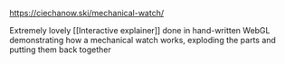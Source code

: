 https://ciechanow.ski/mechanical-watch/

Extremely lovely [[Interactive explainer]] done in hand-written WebGL demonstrating how a mechanical watch works, exploding the parts and putting them back together
